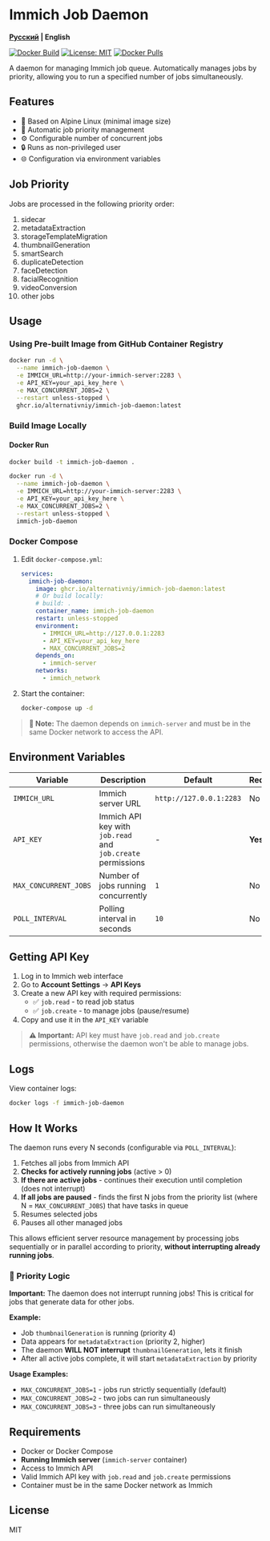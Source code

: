 # Immich Job Daemon

**[Русский](README.md) | English**

[![Docker Build](https://github.com/alternativniy/immich-job-daemon/actions/workflows/docker-build.yml/badge.svg)](https://github.com/alternativniy/immich-job-daemon/actions/workflows/docker-build.yml)
[![License: MIT](https://img.shields.io/badge/License-MIT-yellow.svg)](https://opensource.org/licenses/MIT)
[![Docker Pulls](https://img.shields.io/docker/pulls/alternativniy/immich-job-daemon)](https://github.com/alternativniy/immich-job-daemon/pkgs/container/immich-job-daemon)

A daemon for managing Immich job queue. Automatically manages jobs by priority, allowing you to run a specified number of jobs simultaneously.

## Features

- 🐧 Based on Alpine Linux (minimal image size)
- 🔄 Automatic job priority management
- ⚙️ Configurable number of concurrent jobs
- 🔒 Runs as non-privileged user
- 🌐 Configuration via environment variables

## Job Priority

Jobs are processed in the following priority order:

1. sidecar
2. metadataExtraction
3. storageTemplateMigration
4. thumbnailGeneration
5. smartSearch
6. duplicateDetection
7. faceDetection
8. facialRecognition
9. videoConversion
10. other jobs

## Usage

### Using Pre-built Image from GitHub Container Registry

```bash
docker run -d \
  --name immich-job-daemon \
  -e IMMICH_URL=http://your-immich-server:2283 \
  -e API_KEY=your_api_key_here \
  -e MAX_CONCURRENT_JOBS=2 \
  --restart unless-stopped \
  ghcr.io/alternativniy/immich-job-daemon:latest
```

### Build Image Locally

#### Docker Run

```bash
docker build -t immich-job-daemon .

docker run -d \
  --name immich-job-daemon \
  -e IMMICH_URL=http://your-immich-server:2283 \
  -e API_KEY=your_api_key_here \
  -e MAX_CONCURRENT_JOBS=2 \
  --restart unless-stopped \
  immich-job-daemon
```

### Docker Compose

1. Edit `docker-compose.yml`:

   ```yaml
   services:
     immich-job-daemon:
       image: ghcr.io/alternativniy/immich-job-daemon:latest
       # Or build locally:
       # build: .
       container_name: immich-job-daemon
       restart: unless-stopped
       environment:
         - IMMICH_URL=http://127.0.0.1:2283
         - API_KEY=your_api_key_here
         - MAX_CONCURRENT_JOBS=2
       depends_on:
         - immich-server
       networks:
         - immich_network
   ```

2. Start the container:
   ```bash
   docker-compose up -d
   ```

> **📝 Note:** The daemon depends on `immich-server` and must be in the same Docker network to access the API.

## Environment Variables

| Variable | Description | Default | Required |
|----------|-------------|---------|----------|
| `IMMICH_URL` | Immich server URL | `http://127.0.0.1:2283` | No |
| `API_KEY` | Immich API key with `job.read` and `job.create` permissions | - | **Yes** |
| `MAX_CONCURRENT_JOBS` | Number of jobs running concurrently | `1` | No |
| `POLL_INTERVAL` | Polling interval in seconds | `10` | No |

## Getting API Key

1. Log in to Immich web interface
2. Go to **Account Settings** → **API Keys**
3. Create a new API key with required permissions:
   - ✅ `job.read` - to read job status
   - ✅ `job.create` - to manage jobs (pause/resume)
4. Copy and use it in the `API_KEY` variable

> **⚠️ Important:** API key must have `job.read` and `job.create` permissions, otherwise the daemon won't be able to manage jobs.

## Logs

View container logs:

```bash
docker logs -f immich-job-daemon
```

## How It Works

The daemon runs every N seconds (configurable via `POLL_INTERVAL`):

1. Fetches all jobs from Immich API
2. **Checks for actively running jobs** (active > 0)
3. **If there are active jobs** - continues their execution until completion (does not interrupt)
4. **If all jobs are paused** - finds the first N jobs from the priority list (where N = `MAX_CONCURRENT_JOBS`) that have tasks in queue
5. Resumes selected jobs
6. Pauses all other managed jobs

This allows efficient server resource management by processing jobs sequentially or in parallel according to priority, **without interrupting already running jobs**.

### 🔄 Priority Logic

**Important:** The daemon does not interrupt running jobs! This is critical for jobs that generate data for other jobs.

**Example:**
- Job `thumbnailGeneration` is running (priority 4)
- Data appears for `metadataExtraction` (priority 2, higher)
- The daemon **WILL NOT interrupt** `thumbnailGeneration`, lets it finish
- After all active jobs complete, it will start `metadataExtraction` by priority

**Usage Examples:**

- `MAX_CONCURRENT_JOBS=1` - jobs run strictly sequentially (default)
- `MAX_CONCURRENT_JOBS=2` - two jobs can run simultaneously
- `MAX_CONCURRENT_JOBS=3` - three jobs can run simultaneously

## Requirements

- Docker or Docker Compose
- **Running Immich server** (`immich-server` container)
- Access to Immich API
- Valid Immich API key with `job.read` and `job.create` permissions
- Container must be in the same Docker network as Immich

## License

MIT
